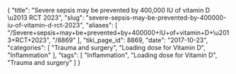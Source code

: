 {
    "title": "Severe sepsis may be prevented by 400,000 IU of vitamin D \u2013 RCT 2023",
    "slug": "severe-sepsis-may-be-prevented-by-400000-iu-of-vitamin-d-rct-2023",
    "aliases": [
        "/Severe+sepsis+may+be+prevented+by+400000+IU+of+vitamin+D+\u2013+RCT+2023",
        "/8869"
    ],
    "tiki_page_id": 8869,
    "date": "2017-10-23",
    "categories": [
        "Trauma and surgery",
        "Loading dose for Vitamin D",
        "Inflammation"
    ],
    "tags": [
        "Inflammation",
        "Loading dose for Vitamin D",
        "Trauma and surgery"
    ]
}
